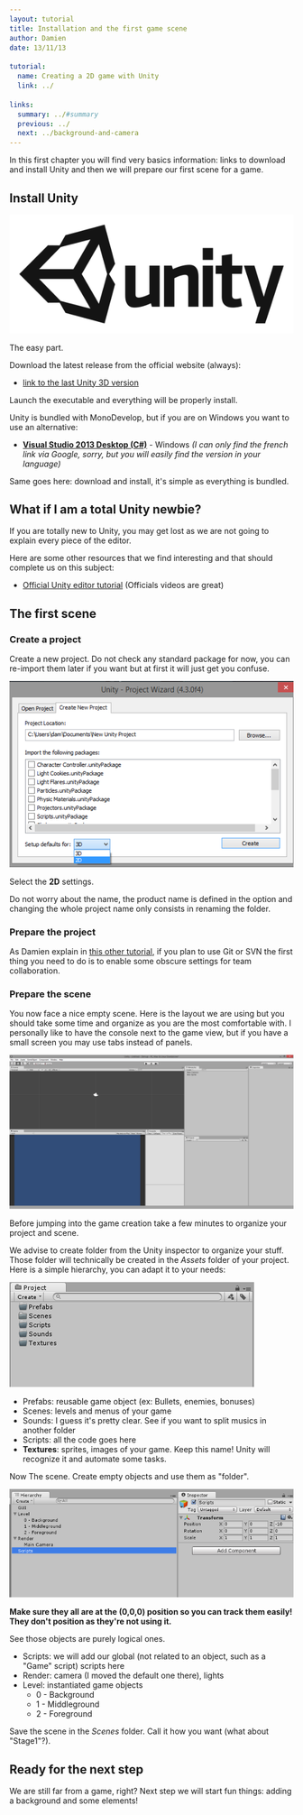```yaml
---
layout: tutorial
title: Installation and the first game scene
author: Damien
date: 13/11/13

tutorial:
  name: Creating a 2D game with Unity
  link: ../

links:
  summary: ../#summary
  previous: ../
  next: ../background-and-camera
---
```


In this first chapter you will find very basics information: links to download and install Unity and then we will prepare our first scene for a game.

## Install Unity

[  ![Unity][unity_logo_url]  ][unity_logo_url]

The easy part.

Download the latest release from the official website (always):
- [link to the last Unity 3D version](http://unity3d.com/unity/download)

Launch the executable and everything will be properly install.

Unity is bundled with MonoDevelop, but if you are on Windows you want to use an alternative:

- **[Visual Studio 2013 Desktop (C#)](http://www.microsoft.com/visualstudio/fra/downloads#d-2013-express)** - Windows _(I can only find the french link via Google, sorry, but you will easily find the version in your language)_

Same goes here: download and install, it's simple as everything is bundled.

## What if I am a total Unity newbie?

If you are totally new to Unity, you may get lost as we are not going to explain every piece of the editor.

Here are some other resources that we find interesting and that should complete us on this subject:

- [Official Unity editor tutorial](http://unity3d.com/learn/tutorials/modules/beginner/editor) (Officials videos are great)

## The first scene

### Create a project

Create a new project. Do not check any standard package for now, you can re-import them later if you want but at first it will just get you confuse.

[  ![Create a new Unity project][unity_create_project]  ][unity_create_project]

Select the **2D** settings.

Do not worry about the name, the product name is defined in the option and changing the whole project name only consists in renaming the folder.

### Prepare the project

As Damien explain in [this other tutorial](http://dmayance.com/git-and-unity-projects/), if you plan to use Git or SVN the first thing you need to do is to enable some obscure settings for team collaboration.

### Prepare the scene

You now face a nice empty scene. Here is the layout we are using but you should take some time and organize as you are the most comfortable with. I personally like to have the console next to the game view, but if you have a small screen you may use tabs instead of panels.

[  ![An empty project][unity_empty_project]  ][unity_empty_project]

Before jumping into the game creation take a few minutes to organize your project and scene.

We advise to create folder from the Unity inspector to organize your stuff. Those folder will technically be created in the _Assets_ folder of your project. Here is a simple hierarchy, you can adapt it to your needs:

[  ![Folders][unity_folders]  ][unity_folders]

- Prefabs: reusable game object (ex: Bullets, enemies, bonuses)
- Scenes: levels and menus of your game
- Sounds: I guess it's pretty clear. See if you want to split musics in another folder
- Scripts: all the code goes here
- **Textures**: sprites, images of your game. Keep this name! Unity will recognize it and automate some tasks.

Now The scene. Create empty objects and use them as "folder".

[  ![Logicial objects][unity_logical_objects]  ][unity_logical_objects]

**Make sure they all are at the (0,0,0) position so you can track them easily! They don't position as they're not using it.**

See those objects are purely logical ones.

- Scripts: we will add our global (not related to an object, such as a "Game" script) scripts here
- Render: camera (I moved the default one there), lights
- Level: instantiated game objects
	- 0 - Background
	- 1 - Middleground
	- 2 - Foreground

Save the scene in the _Scenes_ folder. Call it how you want (what about "Stage1"?).

## Ready for the next step

We are still far from a game, right?
Next step we will start fun things: adding a background and some elements!


[unity_logo_url]: ./-img/Unity.png
[unity_create_project]: ./-img/create_project.png
[unity_empty_project]: ./-img/empty_project.png
[unity_folders]: ./-img/folders.png
[unity_logical_objects]: ./-img/logical_objects.png
